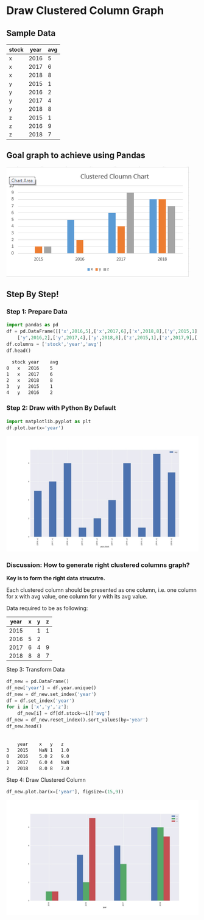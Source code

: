 # Draw Clustered Column Graph

## Sample Data
|stock|year|avg|
|---|---|---|
|x|2016|5|
|x|2017|6|
|x|2018|8|
|y|2015|1|
|y|2016|2|
|y|2017|4|
|y|2018|8|
|z|2015|1|
|z|2016|9|
|z|2018|7|

## Goal graph to achieve using Pandas
![target.PNG](https://github.com/jamboo/jamboo.github.io/blob/master/2018.02.27/target.PNG)

## Step By Step!

### Step 1: Prepare Data
```python
import pandas as pd
df = pd.DataFrame([['x',2016,5],['x',2017,6],['x',2018,8],['y',2015,1],
    ['y',2016,2],['y',2017,4],['y',2018,8],['z',2015,1],['z',2017,9],['z',2018,7]])
df.columns = ['stock','year','avg']
df.head()
```

```
  stock	year	avg
0	x	2016	5
1	x	2017	6
2	x	2018	8
3	y	2015	1
4	y	2016	2

```


### Step 2: Draw with Python By Default
```python
import matplotlib.pyplot as plt
df.plot.bar(x='year')
```


![sample.jpeg](https://github.com/jamboo/jamboo.github.io/blob/master/2018.02.27/sample.jpeg)


### Discussion: How to generate right clustered columns graph?
**Key is to form the right data strucutre.**

Each clustered column should be presented as one column, i.e. one column for x with avg value, one column for y with its avg value.

Data required to be as following:


|year|x|y|z|
|---|---|---|---|
|2015||1|1|
|2016|5|2||
|2017|6|4|9|
|2018|8|8|7|

Step 3: Transform Data

```python
df_new = pd.DataFrame()
df_new['year'] = df.year.unique()
df_new = df_new.set_index('year')
df = df.set_index('year')
for i in ['x','y','z']:
    df_new[i] = df[df.stock==i]['avg']
df_new = df_new.reset_index().sort_values(by='year')
df_new.head()

```
```

    year	x	y	z
3	2015	NaN	1	1.0
0	2016	5.0	2	9.0
1	2017	6.0	4	NaN
2	2018	8.0	8	7.0
```

Step 4: Draw Clustered Column

```python
df_new.plot.bar(x=['year'], figsize=(15,9))
```

![output.jpeg](https://github.com/jamboo/jamboo.github.io/blob/master/2018.02.27/output.jpeg)
